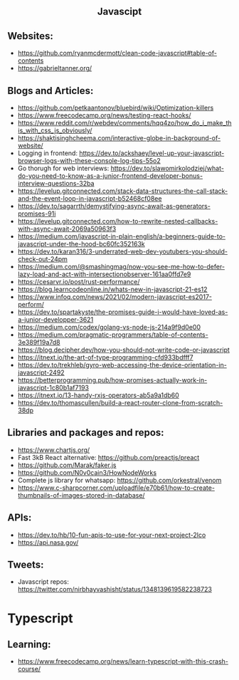 <h2 align="center">Javascipt</h2>

## Websites:

- https://github.com/ryanmcdermott/clean-code-javascript#table-of-contents
- https://gabrieltanner.org/

## Blogs and Articles:

- https://github.com/petkaantonov/bluebird/wiki/Optimization-killers
- https://www.freecodecamp.org/news/testing-react-hooks/
- https://www.reddit.com/r/webdev/comments/hqq4zo/how_do_i_make_this_with_css_js_obviously/
- https://shaktisinghcheema.com/interactive-globe-in-background-of-website/
- Logging in frontend: https://dev.to/ackshaey/level-up-your-javascript-browser-logs-with-these-console-log-tips-55o2
- Go thorugh for web interviews: https://dev.to/slawomirkolodziej/what-do-you-need-to-know-as-a-junior-frontend-developer-bonus-interview-questions-32ba
- https://levelup.gitconnected.com/stack-data-structures-the-call-stack-and-the-event-loop-in-javascript-b52468cf08ee
- https://dev.to/sagarrth/demystifying-async-await-as-generators-promises-91i
- https://levelup.gitconnected.com/how-to-rewrite-nested-callbacks-with-async-await-2069a50963f3
- https://medium.com/javascript-in-plain-english/a-beginners-guide-to-javascript-under-the-hood-bc60fc352163k
- https://dev.to/karan316/3-underrated-web-dev-youtubers-you-should-check-out-24pm
- https://medium.com/@smashingmag/now-you-see-me-how-to-defer-lazy-load-and-act-with-intersectionobserver-161aa0ffd7e9
- https://cesarvr.io/post/rust-performance/
- https://blog.learncodeonline.in/whats-new-in-javascript-21-es12
- https://www.infoq.com/news/2021/02/modern-javascript-es2017-perform/
- https://dev.to/spartakyste/the-promises-guide-i-would-have-loved-as-a-junior-developper-3621
- https://medium.com/codex/golang-vs-node-js-214a9f9d0e00
- https://medium.com/pragmatic-programmers/table-of-contents-3e389f19a7d8
- https://blog.decipher.dev/how-you-should-not-write-code-or-javascript
- https://itnext.io/the-art-of-type-programming-cfd933bdfff7
- https://dev.to/trekhleb/gyro-web-accessing-the-device-orientation-in-javascript-2492
- https://betterprogramming.pub/how-promises-actually-work-in-javascript-1c80b1af7193
- https://itnext.io/13-handy-rxjs-operators-ab5a9a1db60
- https://dev.to/thomascullen/build-a-react-router-clone-from-scratch-38dp

## Libraries and packages and repos:

- https://www.chartjs.org/
- Fast 3kB React alternative: https://github.com/preactjs/preact
- https://github.com/Marak/faker.js
- https://github.com/N0v0cain3/HowNodeWorks
- Complete js library for whatsapp: https://github.com/orkestral/venom
- https://www.c-sharpcorner.com/uploadfile/e70b61/how-to-create-thumbnails-of-images-stored-in-database/

## APIs:

- https://dev.to/hb/10-fun-apis-to-use-for-your-next-project-2lco
- https://api.nasa.gov/

## Tweets:

- Javascript repos: https://twitter.com/nirbhayvashisht/status/1348139619582238723

# Typescript

## Learning:

- https://www.freecodecamp.org/news/learn-typescript-with-this-crash-course/

